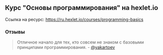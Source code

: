 ## Курс "Основы программирования" на hexlet.io

Ссылка на ресурс: https://ru.hexlet.io/courses/programming-basics

### Отзывы
> Отличное начало для тех, кто совсем не знаком с базовыми принципами программирования. - [@yakartoev](https://github.com/yakartoev)


